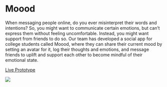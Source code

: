 Moood
====

When messaging people online, do you ever misinterpret their words and intentions? So, you might want to communicate certain emotions, but can’t express them without feeling uncomfortable. Instead, you might want support from friends to do so. Our team has developed a social app for college students called Moood, where they can share their current mood by setting an avatar for it, log their thoughts and emotions, and message friends to uplift and support each other to become mindful of their emotional state. 

<a href="http://a10-moood.herokuapp.com/">Live Prototype</a>

<img src="https://lh5.googleusercontent.com/ci70oi459sek1aQAYPCBhIzPFWrXJX6EUH7YqzqDwgO9FnkwdJ-LD-vLebwomFW5GmvOKlglxO3wBKDud4Ab=w1920-h1066-rw"></img>
